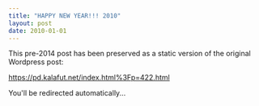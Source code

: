 ```yaml
---
title: "HAPPY NEW YEAR!!! 2010"
layout: post
date: 2010-01-01
---
```


This pre-2014 post has been preserved as a static version of the original Wordpress post:

https://pd.kalafut.net/index.html%3Fp=422.html

You'll be redirected automatically...

<head>
  <meta http-equiv="refresh" content="5;url=https://pd.kalafut.net/index.html%3Fp=422.html">
</head>

